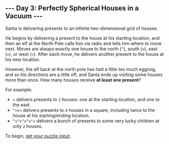 ## --- Day 3: Perfectly Spherical Houses in a Vacuum ---

Santa is delivering presents to an infinite two-dimensional grid of houses.

He begins by delivering a present to the house at his starting location, and
then an elf at the North Pole calls him via radio and tells him where to move
next. Moves are always exactly one house to the north (`^`), south (`v`), east
(`>`), or west (`<`). After each move, he delivers another present to the house
at his new location.

However, the elf back at the north pole has had a little too much eggnog, and
so his directions are a little off, and Santa ends up visiting some houses more
than once. How many houses receive **at least one present**?

For example:

- `>` delivers presents to `2` houses: one at the starting location, and one to
  the east.
- `^>v<` delivers presents to `4` houses in a square, including twice to the
  house at his starting/ending location.
- `^v^v^v^v^v` delivers a bunch of presents to some very lucky children at only
  `2` houses.

To begin, [get your puzzle input](input.txt).
